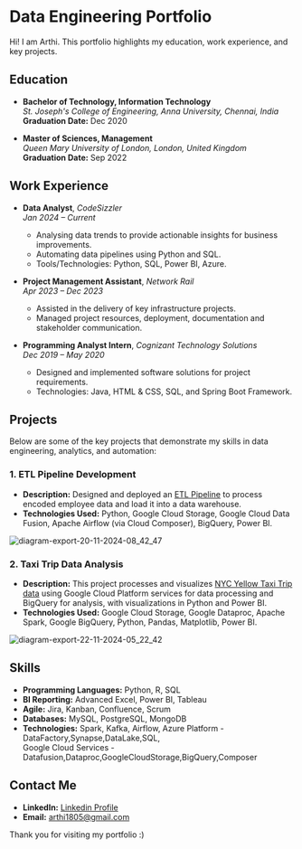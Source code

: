 # Data Engineering Portfolio

Hi! I am Arthi. This portfolio highlights my education, work experience, and key projects.  


## Education  
- **Bachelor of Technology, Information Technology**  
  *St. Joseph's College of Engineering, Anna University, Chennai, India*  
  **Graduation Date:** Dec 2020  

- **Master of Sciences, Management**  
  *Queen Mary University of London, London, United Kingdom*  
  **Graduation Date:** Sep 2022  


## Work Experience  
- **Data Analyst**, *CodeSizzler*  
  *Jan 2024 – Current*  
  - Analysing data trends to provide actionable insights for business improvements.  
  - Automating data pipelines using Python and SQL.  
  - Tools/Technologies: Python, SQL, Power BI, Azure. 

- **Project Management Assistant**, *Network Rail*  
  *Apr 2023 – Dec 2023*  
  - Assisted in the delivery of key infrastructure projects.  
  - Managed project resources, deployment, documentation and stakeholder communication.  

- **Programming Analyst Intern**, *Cognizant Technology Solutions*  
  *Dec 2019 – May 2020*  
  - Designed and implemented software solutions for project requirements.  
  - Technologies: Java, HTML & CSS, SQL, and Spring Boot Framework.  


## Projects  
Below are some of the key projects that demonstrate my skills in data engineering, analytics, and automation:  

### **1. ETL Pipeline Development**  
- **Description:** Designed and deployed an [ETL Pipeline](https://github.com/arthi-arumugam99/ETL-Pipeline-Development) to process encoded employee data and load it into a data warehouse. 
- **Technologies Used:** Python, Google Cloud Storage, Google Cloud Data Fusion, Apache Airflow (via Cloud Composer), BigQuery, Power BI.<br>

![diagram-export-20-11-2024-08_42_47](https://github.com/user-attachments/assets/df319388-f817-48e8-94dd-dca543580f6f)


### **2. Taxi Trip Data Analysis**  
- **Description:** This project processes and visualizes [NYC Yellow Taxi Trip data](https://github.com/arthi-arumugam99/Taxi-Data-Engineering-Project) using Google Cloud Platform services for data processing and BigQuery for analysis, with visualizations in Python and Power BI.
- **Technologies Used:** Google Cloud Storage, Google Dataproc, Apache Spark, Google BigQuery, Python, Pandas, Matplotlib, Power BI.

![diagram-export-22-11-2024-05_22_42](https://github.com/user-attachments/assets/1a901bb3-8a59-4634-a9c5-f59cc2c90118)


## Skills  
- **Programming Languages:** Python, R, SQL
- **BI Reporting:** Advanced Excel, Power BI, Tableau
- **Agile:** Jira, Kanban, Confluence, Scrum
- **Databases:** MySQL, PostgreSQL, MongoDB
- **Technologies:** Spark, Kafka, Airflow, Azure Platform - DataFactory,Synapse,DataLake,SQL,<br> Google Cloud Services - Datafusion,Dataproc,GoogleCloudStorage,BigQuery,Composer



## Contact Me  
- **LinkedIn:** [Linkedin Profile](https://www.linkedin.com/in/arthiarumugam99/)
- **Email:**    arthi1805@gmail.com 


Thank you for visiting my portfolio :)
